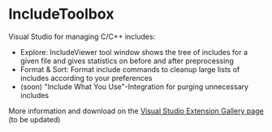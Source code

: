 # IncludeToolbox
Visual Studio for managing C/C++ includes:
* Explore: IncludeViewer tool window shows the tree of includes for a given file and gives statistics on before and after preprocessing
* Format & Sort: Format include commands to cleanup large lists of includes according to your preferences
* (soon) "Include What You Use"-Integration for purging unnecessary includes
 
More information and download on the [Visual Studio Extension Gallery page](https://gallery.msdn.microsoft.com/c8b0f253-37ac-48cf-b64c-85ac634c2d87)
(to be updated)
